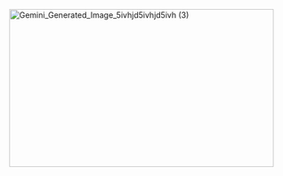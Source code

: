 <img width="475" height="284" alt="Gemini_Generated_Image_5ivhjd5ivhjd5ivh (3)" src="https://github.com/user-attachments/assets/a9a62c9b-ca5c-47c7-9511-bd298788e044" />

